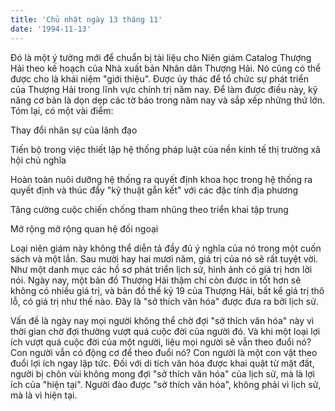 ```yaml
---
title: 'Chủ nhật ngày 13 tháng 11'
date: '1994-11-13'
---
```


Đó là một ý tưởng mới để chuẩn bị tài liệu cho Niên giám Catalog Thượng Hải theo kế hoạch của Nhà xuất bản Nhân dân Thượng Hải. Nó cũng có thể được cho là khái niệm "giới thiệu". Được ủy thác để tổ chức sự phát triển của Thượng Hải trong lĩnh vực chính trị năm nay. Để làm được điều này, kỹ năng cơ bản là dọn dẹp các tờ báo trong năm nay và sắp xếp những thứ lớn. Tóm lại, có một vài điểm:

Thay đổi nhân sự của lãnh đạo

Tiến bộ trong việc thiết lập hệ thống pháp luật của nền kinh tế thị trường xã hội chủ nghĩa

Hoàn toàn nuôi dưỡng hệ thống ra quyết định khoa học trong hệ thống ra quyết định và thúc đẩy "kỹ thuật gắn kết" với các đặc tính địa phương

Tăng cường cuộc chiến chống tham nhũng theo triển khai tập trung

Mở rộng mở rộng quan hệ đối ngoại

Loại niên giám này không thể diễn tả đầy đủ ý nghĩa của nó trong một cuốn sách và một lần. Sau mười hay hai mươi năm, giá trị của nó sẽ rất tuyệt vời. Như một danh mục các hồ sơ phát triển lịch sử, hình ảnh có giá trị hơn lời nói. Ngày nay, một bản đồ Thượng Hải thậm chí còn được in tốt hơn sẽ không có nhiều giá trị, và bản đồ thế kỷ 19 của Thượng Hải, bất kể giá trị thô lỗ, có giá trị như thế nào. Đây là "sở thích văn hóa" được đưa ra bởi lịch sử.

Vấn đề là ngày nay mọi người không thể chờ đợi "sở thích văn hóa" này vì thời gian chờ đợi thường vượt quá cuộc đời của người đó. Và khi một loại lợi ích vượt quá cuộc đời của một người, liệu mọi người sẽ vẫn theo đuổi nó? Con người vẫn có động cơ để theo đuổi nó? Con người là một con vật theo đuổi lợi ích ngay lập tức. Đối với di tích văn hóa được khai quật từ mặt đất, người bị chôn vùi không mong đợi "sở thích văn hóa" của lịch sử, mà là lợi ích của "hiện tại". Người đào được "sở thích văn hóa", không phải vì lịch sử, mà là vì hiện tại.

